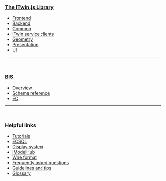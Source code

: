### [The iTwin.js Library](./index.md)

- [Frontend](./frontend/index.md)
- [Backend](./backend/index.md)
- [Common](./common/index.md)
- [iTwin service clients](./clients/index.md)
- [Geometry](./geometry/index.md)
- [Presentation]($docs/presentation/index.md)
- [UI](./ui/index.md)

---

&nbsp;

### [BIS](../bis/index.md)

- [Overview](../bis/index.md)
- [Schema reference](../bis/domains/index.md)
- [EC](../bis/ec/index.md)

---

&nbsp;

### Helpful links

- [Tutorials](./tutorials/index.md)
- [ECSQL](./ECSQL.md)
- [Display system](./display/index.md)
- [iModelHub](./iModelHub/index.md)
- [Wire format](./WireFormat.md)
- [Frequently asked questions](./faq.md)
- [Guidelines and tips](./guidelines/index.md)
- [Glossary](./Glossary.md)
